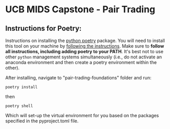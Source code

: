 # UCB MIDS Capstone - Pair Trading 

## Instructions for Poetry:

Instructions on installing the [python poetry](https://python-poetry.org/) package. You will need to install this tool on your machine by [following the instructions](https://python-poetry.org/docs/#installation). Make sure to **follow all instructions, including adding poetry to your PATH**. It's best not to use other `python` management systems simultaneously (i.e., do not activate an anaconda environment and then create a poetry environment within the other).

After installing, navigate to "pair-trading-foundations" folder and run:

```
poetry install
```

then 

```
poetry shell
```

Which will set-up the virtual environment for you based on the packages specified in the pyproject.toml file.